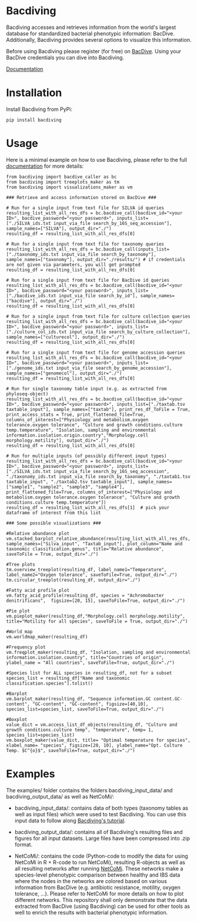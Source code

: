 # Bacdiving

Bacdiving accesses and retrieves information from the world's largest database for standardized bacterial phenotypic information: BacDive.
Additionally, Bacdiving provides several options to visualize this information.  

Before using Bacdiving please register (for free) on [BacDive](https://api.bacdive.dsmz.de/).
Using your BacDive credentials you can dive into Bacdiving. 

 [Documentation](https://bacdiving.readthedocs.io/en/latest/index.html)

# Installation

Install Bacdiving from PyPi:

```
pip install bacdiving
```

# Usage

Here is a minimal example on how to use Bacdiving, please refer to the full [documentation](https://bacdiving.readthedocs.io/en/latest/index.html) for more details:

```
from bacdiving import bacdive_caller as bc
from bacdiving import treeplots_maker as tm
from bacdiving import visualizations_maker as vm

### Retrieve and access information stored on BacDive ###

# Run for a single input from text file for SILVA id queries
resulting_list_with_all_res_dfs = bc.bacdive_call(bacdive_id="<your ID>", bacdive_password="<your password>", inputs_list=["./SILVA_ids.txt input_via_file search_by_16S_seq_accession"], sample_names=["SILVA"], output_dir="./")
resulting_df = resulting_list_with_all_res_dfs[0]  

# Run for a single input from text file for taxonomy queries
resulting_list_with_all_res_dfs = bc.bacdive_call(inputs_list=["./taxonomy_ids.txt input_via_file search_by_taxonomy"], sample_names=["taxonomy"], output_dir="./results/") # if credentials are not given via parameters, you will get prompted
resulting_df = resulting_list_with_all_res_dfs[0] 

# Run for a single input from text file for BacDive id queries
resulting_list_with_all_res_dfs = bc.bacdive_call(bacdive_id="<your ID>", bacdive_password="<your password>", inputs_list=["./bacdive_ids.txt input_via_file search_by_id"], sample_names=["bacdive"], output_dir="./")
resulting_df = resulting_list_with_all_res_dfs[0] 

# Run for a single input from text file for culture collection queries
resulting_list_with_all_res_dfs = bc.bacdive_call(bacdive_id="<your ID>", bacdive_password="<your password>", inputs_list=["./culture_col_ids.txt input_via_file search_by_culture_collection"], sample_names=["culturecol"], output_dir="./")
resulting_df = resulting_list_with_all_res_dfs[0] 

# Run for a single input from text file for genome accession queries
resulting_list_with_all_res_dfs = bc.bacdive_call(bacdive_id="<your ID>", bacdive_password="<your password>", inputs_list=["./genome_ids.txt input_via_file search_by_genome_accession"], sample_names=["genomecol"], output_dir="./") 
resulting_df = resulting_list_with_all_res_dfs[0] 

# Run for single taxonomy table input (e.g. as extracted from phyloseq-object)
resulting_list_with_all_res_dfs = bc.bacdive_call(bacdive_id="<your ID>", bacdive_password="<your password>", inputs_list=["./taxtab.tsv taxtable_input"], sample_names=["taxtab"], print_res_df_ToFile = True, print_access_stats = True, print_flattened_file=True, columns_of_interest=["Physiology and metabolism.oxygen tolerance.oxygen tolerance", "Culture and growth conditions.culture temp.temperature", "Isolation, sampling and environmental information.isolation.origin.country","Morphology.cell morphology.motility"], output_dir="./") 
resulting_df = resulting_list_with_all_res_dfs[0] 

# Run for multiple inputs (of possibly different input types)
resulting_list_with_all_res_dfs = bc.bacdive_call(bacdive_id="<your ID>", bacdive_password="<your password>", inputs_list=["./SILVA_ids.txt input_via_file search_by_16S_seq_accession", "./taxonomy_ids.txt input_via_file search_by_taxonomy", "./taxtab1.tsv taxtable_input", "./taxtab2.tsv taxtable_input"], sample_names=["sample1", "sample2", "sample3", "sample4"], print_flattened_file=True, columns_of_interest=["Physiology and metabolism.oxygen tolerance.oxygen tolerance", "Culture and growth conditions.culture temp.temperature"])
resulting_df = resulting_list_with_all_res_dfs[1]  # pick your dataframe of interest from this list
```

```
### Some possible visualizations ###

#Relative abundance plot
vm.stacked_barplot_relative_abundance(resulting_list_with_all_res_dfs, sample_names=["Silva_input", "Taxtab_input"], plot_column="Name and taxonomic classification.genus", title="Relative abundance", saveToFile = True, output_dir="./")

#Tree plots
tm.overview_treeplot(resulting_df, label_name1="Temperature", label_name2="Oxygen tolerance", saveToFile=True, output_dir="./")
tm.circular_treeplot(resulting_df, output_dir="./")

#Fatty acid profile plot
vm.fatty_acid_profile(resulting_df, species = "Achromobacter denitrificans",  figsize=[20, 15], saveToFile=True, output_dir="./")

#Pie plot
vm.pieplot_maker(resulting_df,"Morphology.cell morphology.motility", title="Motility for all species", saveToFile = True, output_dir="./")

#World map
vm.worldmap_maker(resulting_df)

#Frequency plot
vm.freqplot_maker(resulting_df, "Isolation, sampling and environmental information.isolation.country", title="Countries of origin", ylabel_name = "All countries", saveToFile=True, output_dir="./")

#Species list for ALL species in resulting_df, not for a subset
species_list = resulting_df["Name and taxonomic classification.species"].tolist()

#Barplot
vm.barplot_maker(resulting_df, "Sequence information.GC content.GC-content", "GC-content", "GC-content", figsize=[40,10],  species_list=species_list, saveToFile=True, output_dir="./")

#Boxplot
value_dict = vm.access_list_df_objects(resulting_df, "Culture and growth conditions.culture temp", "temperature", temp= 1, species_list=species_list)
vm.boxplot_maker(value_dict, title= "Optimal temperature for species", xlabel_name= "species", figsize=[20, 10], ylabel_name="Opt. Culture Temp. $C^{o}$", saveToFile=True, output_dir="./")
```

# Examples

The examples/ folder contains the folders bacdiving_input_data/ and bacdiving_output_data/ as well as NetCoMi/:
* bacdiving_input_data/: contains data of both types (taxonomy tables as well as input files) which were used to test Bacdiving. You can use this input data to follow along [Bacdiving's tutorial](https://bacdiving.readthedocs.io/en/latest/tutorial.html).

* bacdiving_output_data/: contains all of Bacdiving's resulting files and figures for all input datasets. Large files have been compressed into .zip format.

* NetCoMi/: contains the code (Python-code to modify the data for using NetCoMi in R + R-code to run NetCoMi), resulting R-objects as well as all resulting networks after running [NetCoMi](https://github.com/stefpeschel/NetCoMi). These networks make a species-level phenotypic comparison between healthy and IBS data where the nodes in the networks are colored based on various information from BacDive (e.g. antibiotic resistance, motility, oxygen tolerance, ...). Please refer to NetCoMi for more details on how to plot different networks. This repository shall only demonstrate that the data extracted from BacDive (using Bacdiving) can be used for other tools as well to enrich the results with bacterial phenotypic information.
